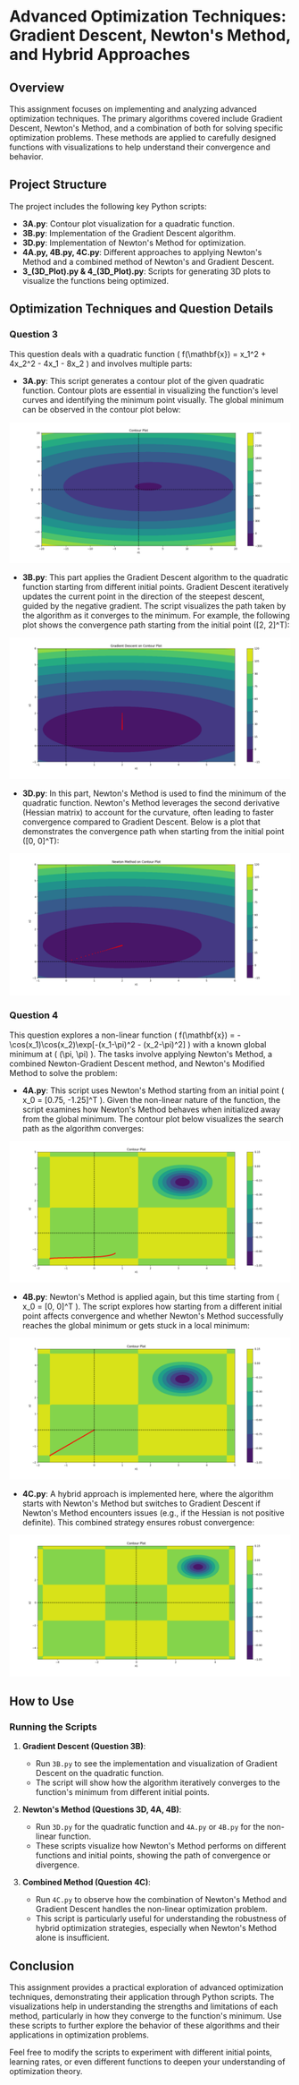# Advanced Optimization Techniques: Gradient Descent, Newton's Method, and Hybrid Approaches

## Overview

This assignment focuses on implementing and analyzing advanced optimization techniques. The primary algorithms covered include Gradient Descent, Newton's Method, and a combination of both for solving specific optimization problems. These methods are applied to carefully designed functions with visualizations to help understand their convergence and behavior.

## Project Structure

The project includes the following key Python scripts:

- **3A.py**: Contour plot visualization for a quadratic function.
- **3B.py**: Implementation of the Gradient Descent algorithm.
- **3D.py**: Implementation of Newton's Method for optimization.
- **4A.py, 4B.py, 4C.py**: Different approaches to applying Newton's Method and a combined method of Newton's and Gradient Descent.
- **3_(3D_Plot).py & 4_(3D_Plot).py**: Scripts for generating 3D plots to visualize the functions being optimized.

## Optimization Techniques and Question Details

### Question 3

This question deals with a quadratic function \( f(\mathbf{x}) = x_1^2 + 4x_2^2 - 4x_1 - 8x_2 \) and involves multiple parts:

- **3A.py**: This script generates a contour plot of the given quadratic function. Contour plots are essential in visualizing the function's level curves and identifying the minimum point visually. The global minimum can be observed in the contour plot below:

![alt text](https://github.com/HosseinRezaei951/Optimization_Theory_Course/blob/master/Exercises/2/results/3A_contour_plot.png)

- **3B.py**: This part applies the Gradient Descent algorithm to the quadratic function starting from different initial points. Gradient Descent iteratively updates the current point in the direction of the steepest descent, guided by the negative gradient. The script visualizes the path taken by the algorithm as it converges to the minimum. For example, the following plot shows the convergence path starting from the initial point \([2, 2]^T\):

![alt text](https://github.com/HosseinRezaei951/Optimization_Theory_Course/blob/master/Exercises/2/results/3B_gradient_descen[2,%202].png)

- **3D.py**: In this part, Newton's Method is used to find the minimum of the quadratic function. Newton's Method leverages the second derivative (Hessian matrix) to account for the curvature, often leading to faster convergence compared to Gradient Descent. Below is a plot that demonstrates the convergence path when starting from the initial point \([0, 0]^T\):

![alt text](https://github.com/HosseinRezaei951/Optimization_Theory_Course/blob/master/Exercises/2/results/3D_newton_method[0,%200].png)

### Question 4

This question explores a non-linear function \( f(\mathbf{x}) = -\cos(x_1)\cos(x_2)\exp[-(x_1-\pi)^2 - (x_2-\pi)^2] \) with a known global minimum at \( (\pi, \pi) \). The tasks involve applying Newton's Method, a combined Newton-Gradient Descent method, and Newton's Modified Method to solve the problem:

- **4A.py**: This script uses Newton's Method starting from an initial point \( x_0 = [0.75, -1.25]^T \). Given the non-linear nature of the function, the script examines how Newton's Method behaves when initialized away from the global minimum. The contour plot below visualizes the search path as the algorithm converges:

![alt text](https://github.com/HosseinRezaei951/Optimization_Theory_Course/blob/master/Exercises/2/results/4A_newton_method[0.75,%20-1.25].png)

- **4B.py**: Newton's Method is applied again, but this time starting from \( x_0 = [0, 0]^T \). The script explores how starting from a different initial point affects convergence and whether Newton's Method successfully reaches the global minimum or gets stuck in a local minimum:

![alt text](https://github.com/HosseinRezaei951/Optimization_Theory_Course/blob/master/Exercises/2/results/4B_newton_method[0,%200].png)

- **4C.py**: A hybrid approach is implemented here, where the algorithm starts with Newton's Method but switches to Gradient Descent if Newton's Method encounters issues (e.g., if the Hessian is not positive definite). This combined strategy ensures robust convergence:

![alt text](https://github.com/HosseinRezaei951/Optimization_Theory_Course/blob/master/Exercises/2/results/4C_newton_method[0,%200].png)

## How to Use

### Running the Scripts

1. **Gradient Descent (Question 3B)**: 
   - Run `3B.py` to see the implementation and visualization of Gradient Descent on the quadratic function.
   - The script will show how the algorithm iteratively converges to the function's minimum from different initial points.

2. **Newton's Method (Questions 3D, 4A, 4B)**:
   - Run `3D.py` for the quadratic function and `4A.py` or `4B.py` for the non-linear function.
   - These scripts visualize how Newton's Method performs on different functions and initial points, showing the path of convergence or divergence.

3. **Combined Method (Question 4C)**:
   - Run `4C.py` to observe how the combination of Newton's Method and Gradient Descent handles the non-linear optimization problem.
   - This script is particularly useful for understanding the robustness of hybrid optimization strategies, especially when Newton's Method alone is insufficient.

## Conclusion

This assignment provides a practical exploration of advanced optimization techniques, demonstrating their application through Python scripts. The visualizations help in understanding the strengths and limitations of each method, particularly in how they converge to the function's minimum. Use these scripts to further explore the behavior of these algorithms and their applications in optimization problems.

Feel free to modify the scripts to experiment with different initial points, learning rates, or even different functions to deepen your understanding of optimization theory.
